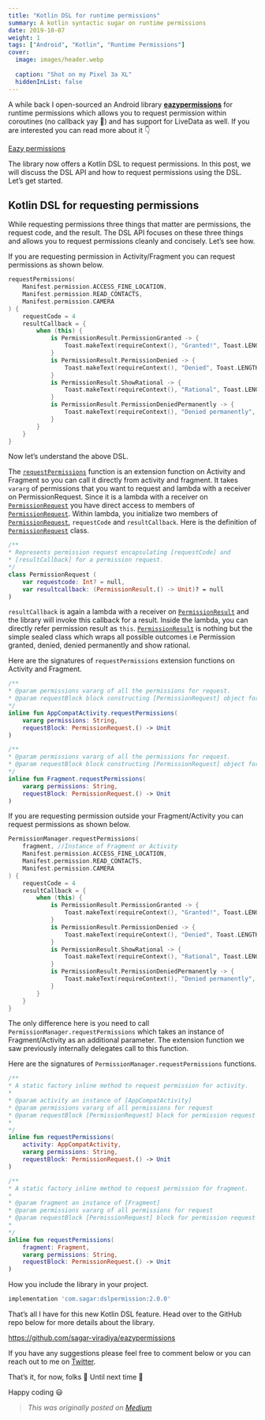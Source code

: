 ```yaml
---
title: "Kotlin DSL for runtime permissions"
summary: A kotlin syntactic sugar on runtime permissions
date: 2019-10-07
weight: 1
tags: ["Android", "Kotlin", "Runtime Permissions"]
cover:
  image: images/header.webp
  
  caption: "Shot on my Pixel 3a XL"
  hiddenInList: false
---
```


A while back I open-sourced an Android library [**eazypermissions**](https://github.com/sagar-viradiya/eazypermissions) for runtime permissions which allows you to request permission within coroutines (no callback yay 🎉) and has support for LiveData as well. If you are interested you can read more about it 👇

[Eazy permissions](https://proandroiddev.com/eazy-permissions-c574809bd682)

The library now offers a Kotlin DSL to request permissions. In this post, we will discuss the DSL API and how to request permissions using the DSL. Let’s get started.

## Kotlin DSL for requesting permissions

While requesting permissions three things that matter are permissions, the request code, and the result. The DSL API focuses on these three things and allows you to request permissions cleanly and concisely. Let’s see how.

If you are requesting permission in Activity/Fragment you can request permissions as shown below.

```kotlin
requestPermissions(
    Manifest.permission.ACCESS_FINE_LOCATION,
    Manifest.permission.READ_CONTACTS,
    Manifest.permission.CAMERA
) {
    requestCode = 4
    resultCallback = {
        when (this) {
            is PermissionResult.PermissionGranted -> {
                Toast.makeText(requireContext(), "Granted!", Toast.LENGTH_LONG).show()
            }
            is PermissionResult.PermissionDenied -> {
                Toast.makeText(requireContext(), "Denied", Toast.LENGTH_SHORT).show() 
            }
            is PermissionResult.ShowRational -> {
                Toast.makeText(requireContext(), "Rational", Toast.LENGTH_SHORT).show()
            }
            is PermissionResult.PermissionDeniedPermanently -> {
                Toast.makeText(requireContext(), "Denied permanently", Toast.LENGTH_SHORT).show()
            }
        }
    }
}
```

Now let’s understand the above DSL.

The [`requestPermissions`](https://github.com/sagar-viradiya/eazypermissions/blob/8e2bdc0b3905cc9f09df5160ada30ca4eb424e70/dslpermission/src/main/java/com/eazypermissions/dsl/extension/Extensions.kt#L28) function is an extension function on Activity and Fragment so you can call it directly from activity and fragment. It takes `vararg` of permissions that you want to request and lambda with a receiver on PermissionRequest. Since it is a lambda with a receiver on [`PermissionRequest`](https://github.com/sagar-viradiya/eazypermissions/blob/master/dslpermission/src/main/java/com/eazypermissions/dsl/model/PermissionRequest.kt) you have direct access to members of [`PermissionRequest`](https://github.com/sagar-viradiya/eazypermissions/blob/master/dslpermission/src/main/java/com/eazypermissions/dsl/model/PermissionRequest.kt). Within lambda, you initialize two members of [`PermissionRequest`](https://github.com/sagar-viradiya/eazypermissions/blob/master/dslpermission/src/main/java/com/eazypermissions/dsl/model/PermissionRequest.kt), `requestCode` and `resultCallback`.
Here is the definition of [`PermissionRequest`](https://github.com/sagar-viradiya/eazypermissions/blob/master/dslpermission/src/main/java/com/eazypermissions/dsl/model/PermissionRequest.kt) class.

```kotlin
/**
* Represents permission request encapsulating [requestCode] and
* [resultCallback] for a permission request.
*/
class PermissionRequest (
    var requestcode: Int? = null,
    var resultcallback: (PermissionResult.() -> Unit)? = null
)
```

`resultCallback` is again a lambda with a receiver on [`PermissionResult`](https://github.com/sagar-viradiya/eazypermissions/blob/master/common/src/main/java/com/eazypermissions/common/model/PermissionResult.kt) and the library will invoke this callback for a result. Inside the lambda, you can directly refer permission result as `this`. [`PermissionResult`](https://github.com/sagar-viradiya/eazypermissions/blob/master/common/src/main/java/com/eazypermissions/common/model/PermissionResult.kt) is nothing but the simple sealed class which wraps all possible outcomes i.e Permission granted, denied, denied permanently and show rational.

Here are the signatures of `requestPermissions` extension functions on Activity and Fragment.

```kotlin
/**
* @param permissions vararg of all the permissions for request.
* @param requestBlock block constructing [PermissionRequest] object for permission request.
*/
inline fun AppCompatActivity.requestPermissions(
    vararg permissions: String,
    requestBlock: PermissionRequest.() -> Unit
)

/**
* @param permissions vararg of all the permissions for request.
* @param requestBlock block constructing [PermissionRequest] object for permission request.
*/
inline fun Fragment.requestPermissions(
    vararg permissions: String,
    requestBlock: PermissionRequest.() -> Unit
)
```

If you are requesting permission outside your Fragment/Activity you can request permissions as shown below.

```kotlin
PermissionManager.requestPermissions( 
    fragment, //Instance of Fragment or Activity
    Manifest.permission.ACCESS_FINE_LOCATION,
    Manifest.permission.READ_CONTACTS,
    Manifest.permission.CAMERA
) {
    requestCode = 4
    resultCallback = {
        when (this) {
            is PermissionResult.PermissionGranted -> {
                Toast.makeText(requireContext(), "Granted!", Toast.LENGTH_LONG).show()
            }
            is PermissionResult.PermissionDenied -> {
                Toast.makeText(requireContext(), "Denied", Toast.LENGTH_ SHORT).show()
            }
            is PermissionResult.ShowRational -> {
                Toast.makeText(requireContext(), "Rational", Toast.LENGTH_SHORT).show()
            }
            is PermissionResult.PermissionDeniedPermanently -> {
                Toast.makeText(requireContext(), "Denied permanently", Toast.LENGTH_SHORT).show()
            }
        }
    }
}
```

The only difference here is you need to call `PermissionManager.requestPermissions` which takes an instance of Fragment/Activity as an additional parameter. The extension function we saw previously internally delegates call to this function.

Here are the signatures of `PermissionManager.requestPermissions` functions.

```kotlin
/**
* A static factory inline method to request permission for activity.
*
* @param activity an instance of [AppCompatActivity]
* @param permissions vararg of all permissions for request
* @param requestBlock [PermissionRequest] block for permission request
*
*/
inline fun requestPermissions(
    activity: AppCompatActivity,
    vararg permissions: String,
    requestBlock: PermissionRequest.() -> Unit
)

/**
* A static factory inline method to request permission for fragment.
*
* @param fragment an instance of [Fragment]
* @param permissions vararg of all permissions for request
* @param requestBlock [PermissionRequest] block for permission request
*
*/
inline fun requestPermissions(
    fragment: Fragment,
    vararg permissions: String,
    requestBlock: PermissionRequest.() -> Unit
)
```

How you include the library in your project.

```groovy
implementation 'com.sagar:dslpermission:2.0.0'
```

That’s all I have for this new Kotlin DSL feature. Head over to the GitHub repo below for more details about the library.

https://github.com/sagar-viradiya/eazypermissions

If you have any suggestions please feel free to comment below or you can reach out to me on [Twitter](https://twitter.com/viradiya_sagar).

That’s it, for now, folks 🙂 Until next time 👋

Happy coding 😃

> *This was originally posted on [Medium](https://medium.com/android-news/kotlin-dsl-for-runtime-permissions-ba04dbe0de2c)*